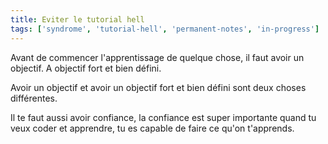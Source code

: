 ```yaml
---
title: Eviter le tutorial hell
tags: ['syndrome', 'tutorial-hell', 'permanent-notes', 'in-progress']
---
```


Avant de commencer l'apprentissage de quelque chose, il faut avoir un objectif. A objectif fort et bien défini.

Avoir un objectif et avoir un objectif fort et bien défini sont deux choses différentes.

Il te faut aussi avoir confiance, la confiance est super importante quand tu veux coder et apprendre, tu es capable de faire ce qu'on t'apprends.